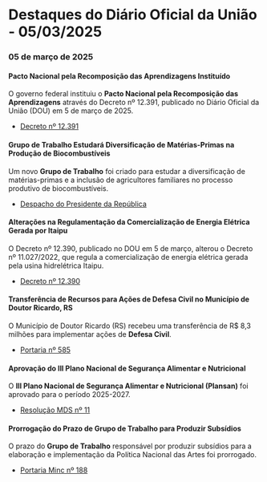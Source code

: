 # Destaques do Diário Oficial da União - 05/03/2025

### 05 de março de 2025

#### Pacto Nacional pela Recomposição das Aprendizagens Instituído

O governo federal instituiu o **Pacto Nacional pela Recomposição das Aprendizagens** através do Decreto nº 12.391, publicado no Diário Oficial da União (DOU) em 5 de março de 2025.

- [Decreto nº 12.391](https://www.in.gov.br/web/dou/-/decreto-n-12.391-de-28-de-fevereiro-de-2025-615748999)

#### Grupo de Trabalho Estudará Diversificação de Matérias-Primas na Produção de Biocombustíveis

Um novo **Grupo de Trabalho** foi criado para estudar a diversificação de matérias-primas e a inclusão de agricultores familiares no processo produtivo de biocombustíveis.

- [Despacho do Presidente da República](https://www.in.gov.br/web/dou/-/despacho-do-presidente-da-republica-615767606)

#### Alterações na Regulamentação da Comercialização de Energia Elétrica Gerada por Itaipu

O Decreto nº 12.390, publicado no DOU em 5 de março, alterou o Decreto nº 11.027/2022, que regula a comercialização de energia elétrica gerada pela usina hidrelétrica Itaipu.

- [Decreto nº 12.390](https://www.in.gov.br/web/dou/-/decreto-n-12.390-de-28-de-fevereiro-de-2025-615749992)

#### Transferência de Recursos para Ações de Defesa Civil no Município de Doutor Ricardo, RS

O Município de Doutor Ricardo (RS) recebeu uma transferência de R$ 8,3 milhões para implementar ações de **Defesa Civil**.

- [Portaria nº 585](https://www.in.gov.br/web/dou/-/portaria-n-585-de-28-de-fevereiro-de-2025-615755665)

#### Aprovação do III Plano Nacional de Segurança Alimentar e Nutricional

O **III Plano Nacional de Segurança Alimentar e Nutricional (Plansan)** foi aprovado para o período 2025-2027.

- [Resolução MDS nº 11](https://www.in.gov.br/web/dou/-/resolucao-caisan/mds-n-11-de-28-de-fevereiro-de-2025-615769824)

#### Prorrogação do Prazo de Grupo de Trabalho para Produzir Subsídios

O prazo do **Grupo de Trabalho** responsável por produzir subsídios para a elaboração e implementação da Política Nacional das Artes foi prorrogado.

- [Portaria Minc nº 188](https://www.in.gov.br/web/dou/-/portaria-minc-n-188-de-28-de-fevereiro-de-2025-615741008)